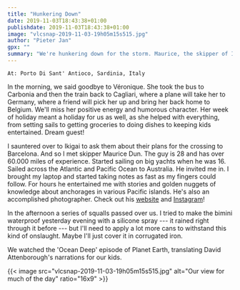```yaml
---
title: "Hunkering Down"
date: 2019-11-03T18:43:38+01:00
publishdate: 2019-11-03T18:43:38+01:00
image: "vlcsnap-2019-11-03-19h05m15s515.jpg"
author: "Pieter Jan"
gpx: ""
summary: "We're hunkering down for the storm. Maurice, the skipper of Ikigai, proves to be a veritable goldmine of Pacific Ocean knowledge."
---
```


`At: Porto Di Sant' Antioco, Sardinia, Italy`

In the morning, we said goodbye to Véronique. She took the bus to Carbonia and then the train back to Cagliari, where a plane will take her to Germany, where a friend will pick her up and bring her back home to Belgium. We'll miss her positive energy and humorous character. Her week of holiday meant a holiday for us as well, as she helped with everything, from setting sails to getting groceries to doing dishes to keeping kids entertained. Dream guest!

I sauntered over to Ikigai to ask them about their plans for the crossing to Barcelona. And so I met skipper Maurice Dun. The guy is 28 and has over 60.000 miles of experience. Started sailing on big yachts when he was 16. Sailed across the Atlantic and Pacific Ocean to Australia. He invited me in. I brought my laptop and started taking notes as fast as my fingers could follow. For hours he entertained me with stories and golden nuggets of knowledge about anchorages in various Pacific islands. He's also an accomplished photographer. Check out his [website](https://www.mauricedun.nl) and [Instagram](https://www.instagram.com/whereismaus)!

In the afternoon a series of squalls passed over us. I tried to make the bimini waterproof yesterday evening with a silicone spray --- it rained right through it before --- but I'll need to apply a lot more cans to withstand this kind of onslaught. Maybe I'll just cover it in corrugated iron.

We watched the 'Ocean Deep' episode of Planet Earth, translating David Attenborough's narrations for our kids.

{{< image src="vlcsnap-2019-11-03-19h05m15s515.jpg" alt="Our view for much of the day" ratio="16x9" >}}

